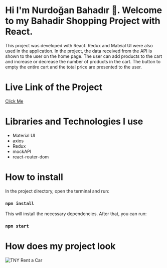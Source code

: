 # Hi I'm Nurdoğan Bahadır 👋. Welcome to my Bahadir Shopping Project with React.

This project was developed with React. Redux and Mateial UI were also used in the application. In the project, the data received from the API is shown to the user on the home page. The user can add products to the cart and increase or decrease the number of products in the cart. The button to empty the entire cart and the total price are presented to the user.

# Live Link of the Project

[Click Me](https://shopping-nurdoganbahadir.netlify.app)

# Libraries and Technologies I use

- Material UI
- axios
- Redux
- mockAPI
- react-router-dom


# How to install

In the project directory, open the terminal and run:

### `npm install`

This will install the necessary dependencies. After that, you can run:

### `npm start`



# How does my project look

![TNY Rent a Car](./bahadir-shopping.gif)
